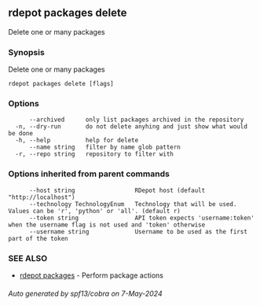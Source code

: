## rdepot packages delete

Delete one or many packages

### Synopsis

Delete one or many packages

```
rdepot packages delete [flags]
```

### Options

```
      --archived      only list packages archived in the repository
  -n, --dry-run       do not delete anyhing and just show what would be done
  -h, --help          help for delete
      --name string   filter by name glob pattern
  -r, --repo string   repository to filter with
```

### Options inherited from parent commands

```
      --host string                 RDepot host (default "http://localhost")
      --technology TechnologyEnum   Technology that will be used. Values can be 'r', 'python' or 'all'. (default r)
      --token string                API token expects 'username:token' when the username flag is not used and 'token' otherwise
      --username string             Username to be used as the first part of the token
```

### SEE ALSO

* [rdepot packages](rdepot_packages.md)	 - Perform package actions

###### Auto generated by spf13/cobra on 7-May-2024
